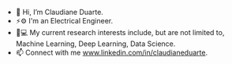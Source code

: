 - 👋 Hi, I’m Claudiane Duarte.
- ⚡⚙️ I'm an Electrical Engineer.
- 🚀💻 My current research interests include, but are not limited to, Machine Learning, Deep Learning, Data Science.
- 📫 Connect with me www.linkedin.com/in/claudianeduarte.


